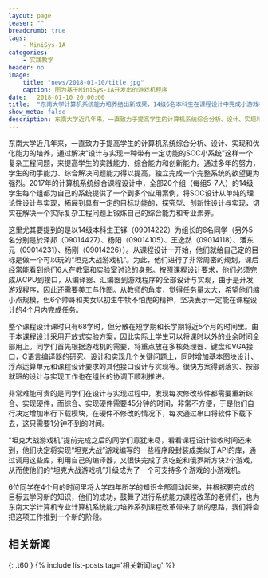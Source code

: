 ```yaml
---
layout: page
teaser: ""
breadcrumb: true
tags:
    - MiniSys-1A
categories:
    - 实践教学
header: no
image:
    title: "news/2018-01-10/title.jpg"
    caption: 图为基于MiniSys-1A开发出的游戏机程序
date:   2018-01-10 20:00:00
title:  "东南大学计算机系统能力培养结出新成果，14级6名本科生在课程设计中完成小游戏机的开发"
show_meta: false
description: 东南大学近几年来，一直致力于提高学生的计算机系统综合分析、设计、实现和优化能力的培养，通过解决“设计与实现一种带有一定功能的SOC小系统”这样一个复杂工程问题，来提高学生的实践能力、综合能力和创新能力。
---
```

东南大学近几年来，一直致力于提高学生的计算机系统综合分析、设计、实现和优化能力的培养，通过解决“设计与实现一种带有一定功能的SOC小系统”这样一个复杂工程问题，来提高学生的实践能力、综合能力和创新能力。通过多年的努力，学生的动手能力、综合解决问题能力得以提高，独立完成一个完整系统的欲望更为强烈。2017年的计算机系统综合课程设计中，全部20个组（每组5-7人）的14级学生每个组都为自己的系统提供了一个到多个应用案例，将SOC设计从单纯的理论性设计与实现，拓展到具有一定的目标功能的，探究型、创新性设计与实现，切实在解决一个实际复杂工程问题上锻炼自己的综合能力和专业素养。

 这里尤其要提到的是以14级本科生王铎（09014222）为组长的6名同学（另外5名分别是於泽邦（09014427）、杨阳（09014105）、王逸然（09014118）、潘东元（09014231）、杨刚（09014226））。从课程设计一开始，他们就给自己定的目标是做一个可以玩的“坦克大战游戏机”。为此，他们进行了非常周密的规划，课后经常能看到他们6人在教室和实验室讨论的身影。按照课程设计要求，他们必须完成从CPU到接口，从编译器、汇编器到游戏程序的全部设计与实现，由于是开发游戏程序，因此还需要美工与作图。从教师的角度，觉得任务量太大，希望他们缩小点规模，但6个帅哥和美女以初生牛犊不怕虎的精神，坚决表示一定能在课程设计的4个月内完成任务。

整个课程设计课时只有68学时，但分散在短学期和长学期将近5个月的时间里。由于本课程设计采用开放式实验方案，因此实际上学生可以将课时以外的业余时间全部用上。同学们首先根据游戏机的需要，将重点放在多核处理器、键盘和VGA接口，C语言编译器的研究、设计和实现几个关键问题上，同时增加基本图块设计、浮点运算单元和课程设计要求的其他接口设计与实现等。很快方案得到落实、按部就班的设计与实现工作也在组长的协调下顺利推进。

非常难能可贵的是同学们在设计与实现过程中，发现每次修改软件都需要重新综合、实现硬件，而综合、实现硬件需要45分钟的时间，非常不方便，于是他们自行决定增加串行下载模块，在硬件不修改的情况下，每次通过串口将软件下载下去，这只需要1分钟不到的时间。

“坦克大战游戏机”提前完成之后的同学们意犹未尽，看看课程设计验收时间还未到，他们决定将实现“坦克大战”游戏编写的一些程序段封装成类似于API的库，通过调用这些库，利用自己的编译器，又很快完成了贪吃蛇和俄罗斯方块2个游戏，从而使他们的“坦克大战游戏机”升级成为了一个可支持多个游戏的小游戏机。

6位同学在4个月的时间里将大学四年所学的知识全部调动起来，并根据要完成的目标去学习新的知识，他们的成功，鼓舞了进行系统能力课程改革的老师们，也为东南大学计算机专业计算机系统能力培养系列课程改革带来了新的思路，我们将会把这项工作推到一个新的阶段。

## 相关新闻
{: .t60 }
{% include list-posts tag='相关新闻tag' %}

